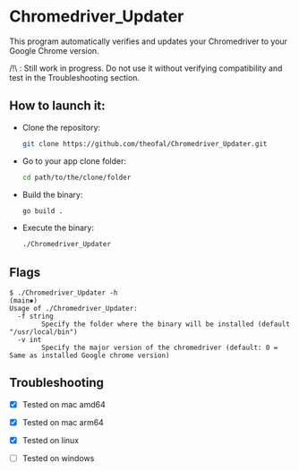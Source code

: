 # Chromedriver_Updater

This program automatically verifies and updates your Chromedriver to your Google Chrome version.

/!\ : Still work in progress. Do not use it without verifying compatibility and test in the Troubleshooting section.

## How to launch it:
- Clone the repository:
  ```bash
  git clone https://github.com/theofal/Chromedriver_Updater.git
  ```
- Go to your app clone folder:
  ```bash
  cd path/to/the/clone/folder
  ```
- Build the binary:
  ```bash
  go build .
  ```
- Execute the binary:
  ```bash
  ./Chromedriver_Updater
  ```
  
## Flags
```
$ ./Chromedriver_Updater -h                                                                                                                       (main✱)
Usage of ./Chromedriver_Updater:
  -f string
    	Specify the folder where the binary will be installed (default "/usr/local/bin")
  -v int
    	Specify the major version of the chromedriver (default: 0 = Same as installed Google chrome version)
```

## Troubleshooting

- [x] Tested on mac amd64

- [x] Tested on mac arm64

- [x] Tested on linux

- [ ] Tested on windows